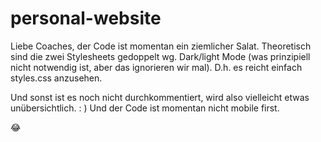 # personal-website

Liebe Coaches,
der Code ist momentan ein ziemlicher Salat.
Theoretisch sind die zwei Stylesheets gedoppelt wg. Dark/light Mode (was prinzipiell nicht notwendig ist, aber das ignorieren wir mal).
D.h. es reicht einfach styles.css anzusehen.

Und sonst ist es noch nicht durchkommentiert, wird also vielleicht etwas unübersichtlich. : )
Und der Code ist momentan nicht mobile first.

😂
